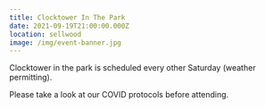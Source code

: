 ```yaml
---
title: Clocktower In The Park
date: 2021-09-19T21:00:00.000Z
location: sellwood
image: /img/event-banner.jpg
---
```

Clocktower in the park is scheduled every other Saturday (weather permitting).

Please take a look at our COVID protocols before attending.